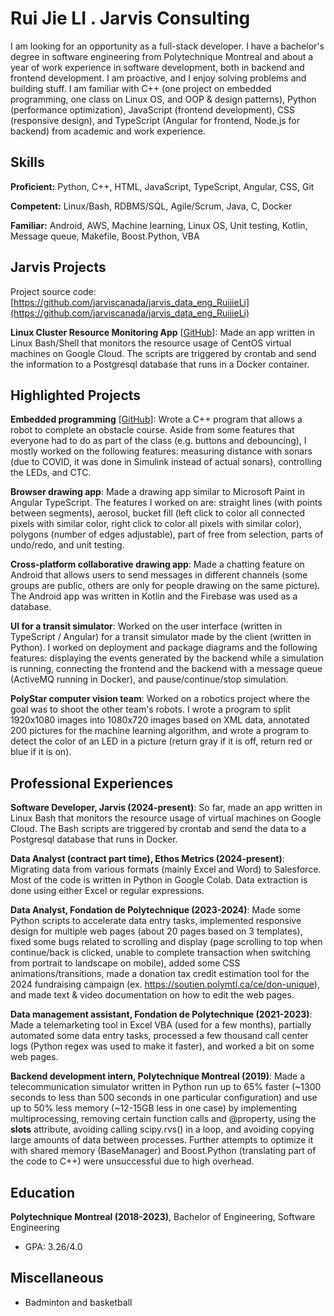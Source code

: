 # Rui Jie LI . Jarvis Consulting

I am looking for an opportunity as a full-stack developer. I have a bachelor's degree in software engineering from Polytechnique Montreal and about a year of work experience in software development, both in backend and frontend development. I am proactive, and I enjoy solving problems and building stuff. I am familiar with C++ (one project on embedded programming, one class on Linux OS, and OOP & design patterns), Python (performance optimization), JavaScript (frontend development), CSS (responsive design), and TypeScript (Angular for frontend, Node.js for backend) from academic and work experience.

## Skills

**Proficient:** Python, C++, HTML, JavaScript, TypeScript, Angular, CSS, Git

**Competent:** Linux/Bash, RDBMS/SQL, Agile/Scrum, Java, C, Docker

**Familiar:** Android, AWS, Machine learning, Linux OS, Unit testing, Kotlin, Message queue, Makefile, Boost.Python, VBA

## Jarvis Projects

Project source code: [https://github.com/jarviscanada/jarvis_data_eng_RuijieLi](https://github.com/jarviscanada/jarvis_data_eng_RuijieLi)


**Linux Cluster Resource Monitoring App** [[GitHub](https://github.com/jarviscanada/jarvis_data_eng_RuijieLi/tree/master/linux_sql)]: Made an app written in Linux Bash/Shell that monitors the resource usage of CentOS virtual machines on Google Cloud. The scripts are triggered by crontab and send the information to a Postgresql database that runs in a Docker container.


## Highlighted Projects
**Embedded programming** [[GitHub](https://github.com/atarixGB/INF1900-H20-projet)]: Wrote a C++ program that allows a robot to complete an obstacle course. Aside from some features that everyone had to do as part of the class (e.g. buttons and debouncing), I mostly worked on the following features: measuring distance with sonars (due to COVID, it was done in Simulink instead of actual sonars), controlling the LEDs, and CTC.

**Browser drawing app**: Made a drawing app similar to Microsoft Paint in Angular TypeScript. The features I worked on are: straight lines (with points between segments), aerosol, bucket fill (left click to color all connected pixels with similar color, right click to color all pixels with similar color), polygons (number of edges adjustable), part of free from selection, parts of undo/redo, and unit testing.

**Cross-platform collaborative drawing app**: Made a chatting feature on Android that allows users to send messages in different channels (some groups are public, others are only for people drawing on the same picture). The Android app was written in Kotlin and the Firebase was used as a database.

**UI for a transit simulator**: Worked on the user interface (written in TypeScript / Angular) for a transit simulator made by the client (written in Python). I worked on deployment and package diagrams and the following features: displaying the events generated by the backend while a simulation is running, connecting the frontend and the backend with a message queue (ActiveMQ running in Docker), and pause/continue/stop simulation.

**PolyStar computer vision team**: Worked on a robotics project where the goal was to shoot the other team's robots. I wrote a program to split 1920x1080 images into 1080x720 images based on XML data, annotated 200 pictures for the machine learning algorithm, and wrote a program to detect the color of an LED in a picture (return gray if it is off, return red or blue if it is on).


## Professional Experiences

**Software Developer, Jarvis (2024-present)**: So far, made an app written in Linux Bash that monitors the resource usage of virtual machines on Google Cloud. The Bash scripts are triggered by crontab and send the data to a Postgresql database that runs in Docker.

**Data Analyst (contract part time), Ethos Metrics (2024-present)**: Migrating data from various formats (mainly Excel and Word) to Salesforce. Most of the code is written in Python in Google Colab. Data extraction is done using either Excel or regular expressions.

**Data Analyst, Fondation de Polytechnique (2023-2024)**: Made some Python scripts to accelerate data entry tasks, implemented responsive design for multiple web pages (about 20 pages based on 3 templates), fixed some bugs related to scrolling and display (page scrolling to top when continue/back is clicked, unable to complete transaction when switching from portrait to landscape on mobile), added some CSS animations/transitions, made a donation tax credit estimation tool for the 2024 fundraising campaign (ex. https://soutien.polymtl.ca/ce/don-unique), and made text & video documentation on how to edit the web pages.

**Data management assistant, Fondation de Polytechnique (2021-2023)**: Made a telemarketing tool in Excel VBA (used for a few months), partially automated some data entry tasks, processed a few thousand call center logs (Python regex was used to make it faster), and worked a bit on some web pages.

**Backend development intern, Polytechnique Montreal (2019)**: Made a telecommunication simulator written in Python run up to 65% faster (~1300 seconds to less than 500 seconds in one particular configuration) and use up to 50% less memory (~12-15GB less in one case) by implementing multiprocessing, removing certain function calls and @property, using the __slots__ attribute, avoiding calling scipy.rvs() in a loop, and avoiding copying large amounts of data between processes. Further attempts to optimize it with shared memory (BaseManager) and Boost.Python (translating part of the code to C++) were unsuccessful due to high overhead.


## Education
**Polytechnique Montreal (2018-2023)**, Bachelor of Engineering, Software Engineering
- GPA: 3.26/4.0


## Miscellaneous
- Badminton and basketball
